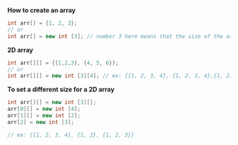 **How to create an array**
````Java
int arr[] = {1, 2, 3};
// or
int arr[] = new int [3]; // number 3 here means that the size of the array is 3

````

**2D array**
````Java
int arr[][] = {{1,2,3}, {4, 5, 6}};
// or
int arr[][] = new int [3][4]; // ex: {{1, 2, 3, 4}, {1, 2, 3, 4},{1, 2, 3, 4}}

````
**To set a different size for a 2D array**
````Java
int arr[][] = new int [3][];
arr[0][] = new int [4];
arr[1][] = new int [2];
arr[2] = new int [3];

// ex: {{1, 2, 3, 4}, {1, 2}, {1, 2, 3}}

````
